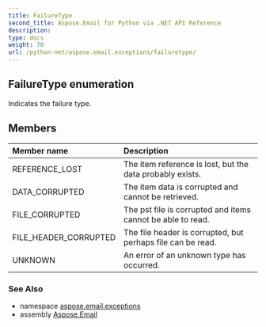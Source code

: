 ```yaml
---
title: FailureType
second_title: Aspose.Email for Python via .NET API Reference
description: 
type: docs
weight: 70
url: /python-net/aspose.email.exceptions/failuretype/
---
```


## FailureType enumeration

Indicates the failure type.

## Members
| Member name | Description |
| :- | :- |
|REFERENCE_LOST|The item reference is lost, but the data probably exists.|
|DATA_CORRUPTED|The item data is corrupted and cannot be retrieved.|
|FILE_CORRUPTED|The pst file is corrupted and items cannot be able to read.|
|FILE_HEADER_CORRUPTED|The file header is corrupted, but perhaps file can be read.|
|UNKNOWN|An error of an unknown type has occurred.|

### See Also

* namespace [aspose.email.exceptions](/python-net/aspose.email.exceptions/)
* assembly [Aspose.Email](/python-net/)

